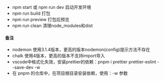 - npm start 或 npm run dev 启动开发环境
- npm run build 打包
- npm run preview 打包后预览
- npm run clean 清理node_modules和dist

#### 备注

- nodemon 使用3.1.4版本，更高的版本nodemon(config)提示方法不存在
- chalk 使用4版本，更高的版本不支持import导入
- vscode中格式化失效，安装prettier的依赖：pnpm i prettier prettier-eslint --save-dev -w
- 在 pnpm 的仓库中，在项目根目录安装依赖，使用：-w 参数
